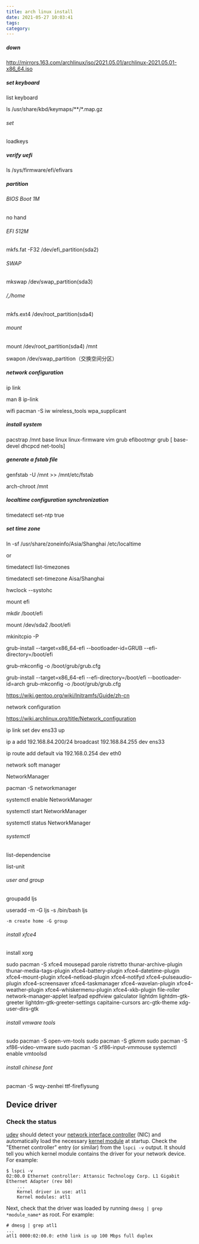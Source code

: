```yaml
---
title: arch linux install
date: 2021-05-27 10:03:41
tags:
category:
---
```




##### down 

http://mirrors.163.com/archlinux/iso/2021.05.01/archlinux-2021.05.01-x86_64.iso



##### set keyboard 

list keyboard 

ls /usr/share/kbd/keymaps/**/*.map.gz

######  set 

loadkeys



##### verify uefi

ls /sys/firmware/efi/efivars



##### partition

###### BIOS Boot 1M  

no hand

###### EFI 512M

mkfs.fat -F32 /dev/efi_partition(sda2)

###### SWAP

 mkswap /dev/swap_partition(sda3)

###### /,/home

mkfs.ext4 /dev/root_partition(sda4)



###### mount

mount /dev/root_partition(sda4) /mnt

swapon /dev/swap_partition（交换空间分区）



##### network configuration

ip link

man 8 ip-link 



wifi pacman -S iw wireless_tools wpa_supplicant



##### install system

pacstrap /mnt base  linux linux-firmware  vim grub efibootmgr grub [ base-devel dhcpcd net-tools]



##### generate a fstab file 

genfstab -U /mnt >> /mnt/etc/fstab



arch-chroot /mnt



##### localtime configuration synchronization

 timedatectl set-ntp true



##### set time zone

 ln -sf /usr/share/zoneinfo/Asia/Shanghai /etc/localtime

or

timedatectl list-timezones 

timedatectl set-timezone Aisa/Shanghai

 hwclock --systohc



mount  efi 

mkdir /boot/efi

mount /dev/sda2 /boot/efi



mkinitcpio -P

grub-install --target=x86_64-efi --bootloader-id=GRUB --efi-directory=/boot/efi

grub-mkconfig -o /boot/grub/grub.cfg



grub-install --target=x86_64-efi --efi-directory=/boot/efi --bootloader-id=arch
grub-mkconfig -o /boot/grub/grub.cfg



https://wiki.gentoo.org/wiki/Initramfs/Guide/zh-cn



network configuration 

https://wiki.archlinux.org/title/Network_configuration

ip link set dev ens33 up 

ip a add 192.168.84.200/24 broadcast 192.168.84.255 dev ens33

ip route add default via  192.168.0.254  dev eth0   



network soft manager

NetworkManager

pacman -S networkmanager

systemctl enable NetworkManager

systemctl start NetworkManager

systemctl status NetworkManager



###### systemctl

list-dependencise

list-unit





###### user and group 

groupadd ljs

useradd -m -G ljs -s /bin/bash ljs

`-m create home -G group `



###### install xfce4



install xorg

sudo pacman -S  xfce4 mousepad parole ristretto thunar-archive-plugin thunar-media-tags-plugin xfce4-battery-plugin xfce4-datetime-plugin xfce4-mount-plugin xfce4-netload-plugin xfce4-notifyd xfce4-pulseaudio-plugin xfce4-screensaver xfce4-taskmanager xfce4-wavelan-plugin xfce4-weather-plugin xfce4-whiskermenu-plugin xfce4-xkb-plugin file-roller network-manager-applet leafpad epdfview galculator lightdm lightdm-gtk-greeter lightdm-gtk-greeter-settings capitaine-cursors arc-gtk-theme xdg-user-dirs-gtk



###### install vmware tools

sudo pacman -S open-vm-tools
sudo pacman -S gtkmm
sudo pacman -S xf86-video-vmware
sudo pacman -S xf86-input-vmmouse
systemctl enable vmtoolsd



###### install chinese font

pacman -S wqy-zenhei ttf-fireflysung 



## Device driver

### Check the status

[udev](https://wiki.archlinux.org/title/Udev) should detect your [network interface controller](https://en.wikipedia.org/wiki/Network_interface_controller) (NIC) and automatically load the necessary [kernel module](https://wiki.archlinux.org/title/Kernel_module) at startup. Check the "Ethernet controller" entry (or similar) from the `lspci -v` output. It should tell you which kernel module contains the driver for your network device. For example:

```
$ lspci -v
02:00.0 Ethernet controller: Attansic Technology Corp. L1 Gigabit Ethernet Adapter (rev b0)
 	...
 	Kernel driver in use: atl1
 	Kernel modules: atl1
```

Next, check that the driver was loaded by running `dmesg | grep *module_name*` as root. For example:

```
# dmesg | grep atl1
...
atl1 0000:02:00.0: eth0 link is up 100 Mbps full duplex
```